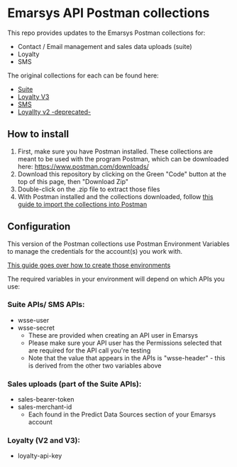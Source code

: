 # Emarsys API Postman collections
This repo provides updates to the Emarsys Postman collections for:
- Contact / Email management and sales data uploads (suite)
- Loyalty
- SMS

The original collections for each can be found here:
- [Suite](https://raw.githubusercontent.com/emartech/developer-hub-public-assets/master/resources/EmarsysV2PostmanCollection.json)
- [Loyalty V3](https://raw.githubusercontent.com/EmarsysDocumentationGists/developer-hub-public-assets/master/resources/Loyalty%20Contact%20API%20v0.3.1.postman_collection%20(1).json)
- [SMS](https://raw.githubusercontent.com/EmarsysDocumentationGists/developer-hub-public-assets/master/resources/SMS%20Postman.postman_collection.json)
- [Loyallty v2 -deprecated-](https://raw.githubusercontent.com/EmarsysDocumentationGists/developer-hub-public-assets/master/resources/LoyaltyPostmanCollection.json)

## How to install
1. First, make sure you have Postman installed. These collections are meant to be used with the program Postman, which can be downloaded here: https://www.postman.com/downloads/
1. Download this repository by clicking on the Green "Code" button at the top of this page, then "Download Zip"
1. Double-click on the .zip file to extract those files
1. With Postman installed and the collections downloaded, follow [this guide to import the collections into Postman](https://learning.postman.com/docs/getting-started/importing-and-exporting-data/)

## Configuration

This version of the Postman collections use Postman Environment Variables to manage the credentials for the account(s) you work with.

[This guide goes over how to create those environments](https://learning.postman.com/docs/sending-requests/managing-environments/#creating-environments)

The required variables in your environment will depend on which APIs you use:

### Suite APIs/ SMS APIs:
- wsse-user
- wsse-secret
  - These are provided when creating an API user in Emarsys
  - Please make sure your API user has the Permissions selected that are required for the API call you're testing
  - Note that the value that appears in the APIs is "wsse-header" - this is derived from the other two variables above

### Sales uploads (part of the Suite APIs):
- sales-bearer-token
- sales-merchant-id
  - Each found in the Predict Data Sources section of your Emarsys account

### Loyalty (V2 and V3):
- loyalty-api-key
